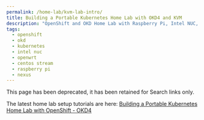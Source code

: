 ```yaml
---
permalink: /home-lab/kvm-lab-intro/
title: Building a Portable Kubernetes Home Lab with OKD4 and KVM
description: "OpenShift and OKD Home Lab with Raspberry Pi, Intel NUC, CentOS Stream, and OpenWRT"
tags:
  - openshift
  - okd
  - kubernetes
  - intel nuc
  - openwrt
  - centos stream
  - raspberry pi
  - nexus
---
```

This page has been deprecated, it has been retained for Search links only.

The latest home lab setup tutorials are here: [Building a Portable Kubernetes Home Lab with OpenShift - OKD4](/home-lab/lab-intro/)
